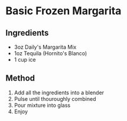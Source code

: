 # Basic Frozen Margarita
## Ingredients
- 3oz Daily's Margarita Mix
- 1oz Tequila (Hornito's Blanco)
- 1 cup ice

## Method
1. Add all the ingredients into a blender
2. Pulse until thouroughly combined
3. Pour mixture into glass
5. Enjoy